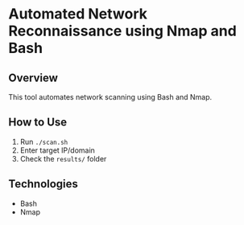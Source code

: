 # Automated Network Reconnaissance using Nmap and Bash

## Overview
This tool automates network scanning using Bash and Nmap.

## How to Use
1. Run `./scan.sh`
2. Enter target IP/domain
3. Check the `results/` folder


## Technologies
- Bash
- Nmap
